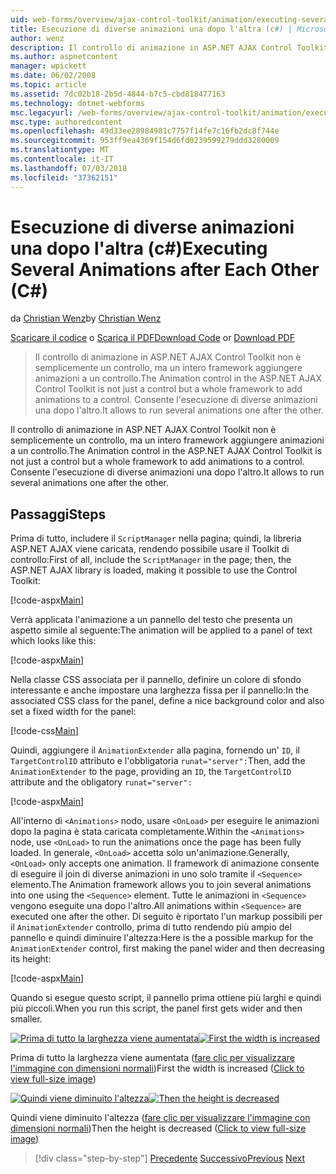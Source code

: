 ```yaml
---
uid: web-forms/overview/ajax-control-toolkit/animation/executing-several-animations-after-each-other-cs
title: Esecuzione di diverse animazioni una dopo l'altra (c#) | Microsoft Docs
author: wenz
description: Il controllo di animazione in ASP.NET AJAX Control Toolkit non è semplicemente un controllo, ma un intero framework aggiungere animazioni a un controllo. Consente di eseguire severa...
ms.author: aspnetcontent
manager: wpickett
ms.date: 06/02/2008
ms.topic: article
ms.assetid: 7dc02b18-2b5d-4844-b7c5-cbd818477163
ms.technology: dotnet-webforms
msc.legacyurl: /web-forms/overview/ajax-control-toolkit/animation/executing-several-animations-after-each-other-cs
msc.type: authoredcontent
ms.openlocfilehash: 49d33ee28984981c7757f14fe7c16fb2dc8f744e
ms.sourcegitcommit: 953ff9ea4369f154d6fd0239599279ddd3280009
ms.translationtype: MT
ms.contentlocale: it-IT
ms.lasthandoff: 07/03/2018
ms.locfileid: "37362151"
---
```

<a name="executing-several-animations-after-each-other-c"></a><span data-ttu-id="6c2a5-104">Esecuzione di diverse animazioni una dopo l'altra (c#)</span><span class="sxs-lookup"><span data-stu-id="6c2a5-104">Executing Several Animations after Each Other (C#)</span></span>
====================
<span data-ttu-id="6c2a5-105">da [Christian Wenz](https://github.com/wenz)</span><span class="sxs-lookup"><span data-stu-id="6c2a5-105">by [Christian Wenz](https://github.com/wenz)</span></span>

<span data-ttu-id="6c2a5-106">[Scaricare il codice](http://download.microsoft.com/download/f/9/a/f9a26acd-8df4-4484-8a18-199e4598f411/Animation3.cs.zip) o [Scarica il PDF](http://download.microsoft.com/download/6/7/1/6718d452-ff89-4d3f-a90e-c74ec2d636a3/animation3CS.pdf)</span><span class="sxs-lookup"><span data-stu-id="6c2a5-106">[Download Code](http://download.microsoft.com/download/f/9/a/f9a26acd-8df4-4484-8a18-199e4598f411/Animation3.cs.zip) or [Download PDF](http://download.microsoft.com/download/6/7/1/6718d452-ff89-4d3f-a90e-c74ec2d636a3/animation3CS.pdf)</span></span>

> <span data-ttu-id="6c2a5-107">Il controllo di animazione in ASP.NET AJAX Control Toolkit non è semplicemente un controllo, ma un intero framework aggiungere animazioni a un controllo.</span><span class="sxs-lookup"><span data-stu-id="6c2a5-107">The Animation control in the ASP.NET AJAX Control Toolkit is not just a control but a whole framework to add animations to a control.</span></span> <span data-ttu-id="6c2a5-108">Consente l'esecuzione di diverse animazioni una dopo l'altro.</span><span class="sxs-lookup"><span data-stu-id="6c2a5-108">It allows to run several animations one after the other.</span></span>


<span data-ttu-id="6c2a5-109">Il controllo di animazione in ASP.NET AJAX Control Toolkit non è semplicemente un controllo, ma un intero framework aggiungere animazioni a un controllo.</span><span class="sxs-lookup"><span data-stu-id="6c2a5-109">The Animation control in the ASP.NET AJAX Control Toolkit is not just a control but a whole framework to add animations to a control.</span></span> <span data-ttu-id="6c2a5-110">Consente l'esecuzione di diverse animazioni una dopo l'altro.</span><span class="sxs-lookup"><span data-stu-id="6c2a5-110">It allows to run several animations one after the other.</span></span>

## <a name="steps"></a><span data-ttu-id="6c2a5-111">Passaggi</span><span class="sxs-lookup"><span data-stu-id="6c2a5-111">Steps</span></span>

<span data-ttu-id="6c2a5-112">Prima di tutto, includere il `ScriptManager` nella pagina; quindi, la libreria ASP.NET AJAX viene caricata, rendendo possibile usare il Toolkit di controllo:</span><span class="sxs-lookup"><span data-stu-id="6c2a5-112">First of all, include the `ScriptManager` in the page; then, the ASP.NET AJAX library is loaded, making it possible to use the Control Toolkit:</span></span>

[!code-aspx[Main](executing-several-animations-after-each-other-cs/samples/sample1.aspx)]

<span data-ttu-id="6c2a5-113">Verrà applicata l'animazione a un pannello del testo che presenta un aspetto simile al seguente:</span><span class="sxs-lookup"><span data-stu-id="6c2a5-113">The animation will be applied to a panel of text which looks like this:</span></span>

[!code-aspx[Main](executing-several-animations-after-each-other-cs/samples/sample2.aspx)]

<span data-ttu-id="6c2a5-114">Nella classe CSS associata per il pannello, definire un colore di sfondo interessante e anche impostare una larghezza fissa per il pannello:</span><span class="sxs-lookup"><span data-stu-id="6c2a5-114">In the associated CSS class for the panel, define a nice background color and also set a fixed width for the panel:</span></span>

[!code-css[Main](executing-several-animations-after-each-other-cs/samples/sample3.css)]

<span data-ttu-id="6c2a5-115">Quindi, aggiungere il `AnimationExtender` alla pagina, fornendo un' `ID`, il `TargetControlID` attributo e l'obbligatoria `runat="server":`</span><span class="sxs-lookup"><span data-stu-id="6c2a5-115">Then, add the `AnimationExtender` to the page, providing an `ID`, the `TargetControlID` attribute and the obligatory `runat="server":`</span></span>

[!code-aspx[Main](executing-several-animations-after-each-other-cs/samples/sample4.aspx)]

<span data-ttu-id="6c2a5-116">All'interno di `<Animations>` nodo, usare `<OnLoad>` per eseguire le animazioni dopo la pagina è stata caricata completamente.</span><span class="sxs-lookup"><span data-stu-id="6c2a5-116">Within the `<Animations>` node, use `<OnLoad>` to run the animations once the page has been fully loaded.</span></span> <span data-ttu-id="6c2a5-117">In generale, `<OnLoad>` accetta solo un'animazione.</span><span class="sxs-lookup"><span data-stu-id="6c2a5-117">Generally, `<OnLoad>` only accepts one animation.</span></span> <span data-ttu-id="6c2a5-118">Il framework di animazione consente di eseguire il join di diverse animazioni in uno solo tramite il `<Sequence>` elemento.</span><span class="sxs-lookup"><span data-stu-id="6c2a5-118">The Animation framework allows you to join several animations into one using the `<Sequence>` element.</span></span> <span data-ttu-id="6c2a5-119">Tutte le animazioni in `<Sequence>` vengono eseguite una dopo l'altro.</span><span class="sxs-lookup"><span data-stu-id="6c2a5-119">All animations within `<Sequence>` are executed one after the other.</span></span> <span data-ttu-id="6c2a5-120">Di seguito è riportato l'un markup possibili per il `AnimationExtender` controllo, prima di tutto rendendo più ampio del pannello e quindi diminuire l'altezza:</span><span class="sxs-lookup"><span data-stu-id="6c2a5-120">Here is the a possible markup for the `AnimationExtender` control, first making the panel wider and then decreasing its height:</span></span>

[!code-aspx[Main](executing-several-animations-after-each-other-cs/samples/sample5.aspx)]

<span data-ttu-id="6c2a5-121">Quando si esegue questo script, il pannello prima ottiene più larghi e quindi più piccoli.</span><span class="sxs-lookup"><span data-stu-id="6c2a5-121">When you run this script, the panel first gets wider and then smaller.</span></span>


<span data-ttu-id="6c2a5-122">[![Prima di tutto la larghezza viene aumentata](executing-several-animations-after-each-other-cs/_static/image2.png)](executing-several-animations-after-each-other-cs/_static/image1.png)</span><span class="sxs-lookup"><span data-stu-id="6c2a5-122">[![First the width is increased](executing-several-animations-after-each-other-cs/_static/image2.png)](executing-several-animations-after-each-other-cs/_static/image1.png)</span></span>

<span data-ttu-id="6c2a5-123">Prima di tutto la larghezza viene aumentata ([fare clic per visualizzare l'immagine con dimensioni normali](executing-several-animations-after-each-other-cs/_static/image3.png))</span><span class="sxs-lookup"><span data-stu-id="6c2a5-123">First the width is increased ([Click to view full-size image](executing-several-animations-after-each-other-cs/_static/image3.png))</span></span>


<span data-ttu-id="6c2a5-124">[![Quindi viene diminuito l'altezza](executing-several-animations-after-each-other-cs/_static/image5.png)](executing-several-animations-after-each-other-cs/_static/image4.png)</span><span class="sxs-lookup"><span data-stu-id="6c2a5-124">[![Then the height is decreased](executing-several-animations-after-each-other-cs/_static/image5.png)](executing-several-animations-after-each-other-cs/_static/image4.png)</span></span>

<span data-ttu-id="6c2a5-125">Quindi viene diminuito l'altezza ([fare clic per visualizzare l'immagine con dimensioni normali](executing-several-animations-after-each-other-cs/_static/image6.png))</span><span class="sxs-lookup"><span data-stu-id="6c2a5-125">Then the height is decreased ([Click to view full-size image](executing-several-animations-after-each-other-cs/_static/image6.png))</span></span>

> [!div class="step-by-step"]
> <span data-ttu-id="6c2a5-126">[Precedente](executing-several-animations-at-the-same-time-cs.md)
> [Successivo](animation-depending-on-a-condition-cs.md)</span><span class="sxs-lookup"><span data-stu-id="6c2a5-126">[Previous](executing-several-animations-at-the-same-time-cs.md)
[Next](animation-depending-on-a-condition-cs.md)</span></span>
